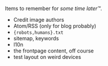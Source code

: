 Items to remember for *some time later™*.

 * Credit image authors
 * Atom/RSS (only for blog probably)
 * `{robots,humans}.txt`
 * sitemap, keywords
 * l10n
 * the frontpage content, off course
 * test layout on weird devices
